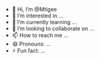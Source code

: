 - 👋 Hi, I’m @Mtigee
- 👀 I’m interested in ...
- 🌱 I’m currently learning ...
- 💞️ I’m looking to collaborate on ...
- 📫 How to reach me ...
- 😄 Pronouns: ...
- ⚡ Fun fact: ...

<!---
Mtigee/Mtigee is a ✨ special ✨ repository because its `README.md` (this file) appears on your GitHub profile.
You can click the Preview link to take a look at your changes.
--->
